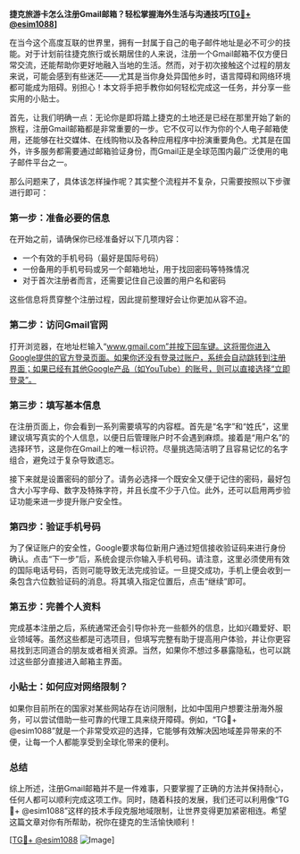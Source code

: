 **捷克旅游卡怎么注册Gmail邮箱？轻松掌握海外生活与沟通技巧[[TG💪+ @esim1088](https://t.me/s/esim1088)]**

在当今这个高度互联的世界里，拥有一封属于自己的电子邮件地址是必不可少的技能。对于计划前往捷克旅行或长期居住的人来说，注册一个Gmail邮箱不仅方便日常交流，还能帮助你更好地融入当地的生活。然而，对于初次接触这个过程的朋友来说，可能会感到有些迷茫——尤其是当你身处异国他乡时，语言障碍和网络环境都可能成为阻碍。别担心！本文将手把手教你如何轻松完成这一任务，并分享一些实用的小贴士。

首先，让我们明确一点：无论你是即将踏上捷克的土地还是已经在那里开始了新的旅程，注册Gmail邮箱都是非常重要的一步。它不仅可以作为你的个人电子邮箱使用，还能够在社交媒体、在线购物以及各种应用程序中扮演重要角色。尤其是在国外，许多服务都需要通过邮箱验证身份，而Gmail正是全球范围内最广泛使用的电子邮件平台之一。

那么问题来了，具体该怎样操作呢？其实整个流程并不复杂，只需要按照以下步骤进行即可：

### 第一步：准备必要的信息
在开始之前，请确保你已经准备好以下几项内容：
- 一个有效的手机号码（最好是国际号码）
- 一份备用的手机号码或另一个邮箱地址，用于找回密码等特殊情况
- 对于首次注册者而言，还需要记住自己设置的用户名和密码

这些信息将贯穿整个注册过程，因此提前整理好会让你更加从容不迫。

### 第二步：访问Gmail官网
打开浏览器，在地址栏输入“www.gmail.com”并按下回车键。这将带你进入Google提供的官方登录页面。如果你还没有登录过账户，系统会自动跳转到注册界面；如果已经有其他Google产品（如YouTube）的账号，则可以直接选择“立即登录”。

### 第三步：填写基本信息
在注册页面上，你会看到一系列需要填写的内容框。首先是“名字”和“姓氏”，这里建议填写真实的个人信息，以便日后管理账户时不会遇到麻烦。接着是“用户名”的选择环节，这是你在Gmail上的唯一标识符。尽量挑选简洁明了且容易记忆的名字组合，避免过于复杂导致遗忘。

接下来就是设置密码的部分了。请务必选择一个既安全又便于记住的密码，最好包含大小写字母、数字及特殊字符，并且长度不少于八位。此外，还可以启用两步验证功能来进一步提升账户安全性。

### 第四步：验证手机号码
为了保证账户的安全性，Google要求每位新用户通过短信接收验证码来进行身份确认。点击“下一步”后，系统会提示你输入手机号码。请注意，这里必须使用有效的国际电话号码，否则可能导致无法完成验证。一旦提交成功，手机上便会收到一条包含六位数验证码的消息。将其填入指定位置后，点击“继续”即可。

### 第五步：完善个人资料
完成基本注册之后，系统通常还会引导你补充一些额外的信息，比如兴趣爱好、职业领域等。虽然这些都是可选项目，但填写完整有助于提高用户体验，并让你更容易找到志同道合的朋友或者相关资源。当然，如果你不想过多暴露隐私，也可以跳过这些部分直接进入邮箱主界面。

### 小贴士：如何应对网络限制？
如果你目前所在的国家对某些网站存在访问限制，比如中国用户想要注册海外服务，可以尝试借助一些可靠的代理工具来绕开障碍。例如，“TG💪+ @esim1088”就是一个非常受欢迎的选择，它能够有效解决因地域差异带来的不便，让每一个人都能享受到全球化带来的便利。

### 总结
综上所述，注册Gmail邮箱并不是一件难事，只要掌握了正确的方法并保持耐心，任何人都可以顺利完成这项工作。同时，随着科技的发展，我们还可以利用像“TG💪+ @esim1088”这样的技术手段克服地域限制，让世界变得更加紧密相连。希望这篇文章对你有所帮助，祝你在捷克的生活愉快顺利！

[[TG💪+ @esim1088](https://t.me/s/esim1088) ![Image](https://i.postimg.cc/4NQfJmqS/Snipaste-2025-05-13-00-14-12.png)]